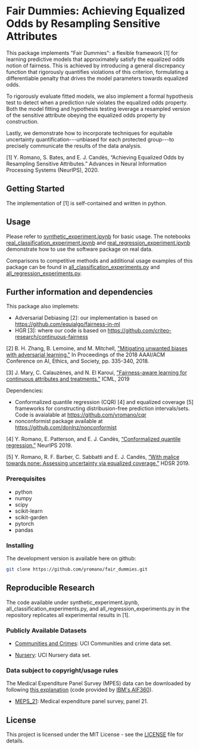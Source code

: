 # Fair Dummies: Achieving Equalized Odds by Resampling Sensitive Attributes

This package implements "Fair Dummies": a flexible framework [1] for learning predictive models that approximately satisfy the equalized odds notion of fairness. This is achieved by introducing a general discrepancy function that rigorously quantifies violations of this criterion, formulating a differentiable penalty that drives the model parameters towards equalized odds.

To rigorously evaluate fitted models, we also implement a formal hypothesis test to detect when a prediction rule violates the equalized odds property. Both the model fitting and hypothesis testing leverage a resampled version of the sensitive attribute obeying the equalized odds property by construction.

Lastly, we demonstrate how to incorporate techniques for equitable uncertainty quantification---unbiased for each protected group---to precisely communicate the results of the data analysis.

[1] Y. Romano, S. Bates, and E. J. Candès, “Achieving Equalized Odds by Resampling Sensitive Attributes.” Advances in Neural Information Processing Systems (NeurIPS), 2020.

## Getting Started

The implementation of [1] is self-contained and written in python.

## Usage

Please refer to [synthetic_experiment.ipynb](synthetic_experiment.ipynb) for basic usage. The notebooks [real_classification_experiment.ipynb](real_classification_experiment.ipynb) and [real_regression_experiment.ipynb](real_regression_experiment.ipynb) demonstrate how to use the software package on real data.

Comparisons to competitive methods and additional usage examples of this package can be found in [all_classification_experiments.py](all_classification_experiments.py) and [all_regression_experiments.py](all_regression_experiments.py).

## Further information and dependencies

This package also implemets:

* Adversarial Debiasing [2]: our implementation is based on https://github.com/equialgo/fairness-in-ml
* HGR [3]: where our code is based on https://github.com/criteo-research/continuous-fairness

[2] B. H. Zhang, B. Lemoine, and M. Mitchell, ["Mitigating unwanted biases with adversarial learning."](https://dl.acm.org/doi/abs/10.1145/3278721.3278779) In Proceedings of the 2018 AAAI/ACM Conference on AI, Ethics, and Society, pp. 335-340, 2018.

[3] J. Mary, C. Calauzènes, and N. El Karoui, ["Fairness-aware learning for continuous attributes and treatments."](http://proceedings.mlr.press/v97/mary19a/mary19a.pdf) ICML, 2019

Dependencies:

* Conformalized quantile regression (CQR) [4] and equalized coverage [5] frameworks for constructing distribusion-free prediction intervals/sets. Code is avaialable at https://github.com/yromano/cqr
* nonconformist package available at https://github.com/donlnz/nonconformist

[4] Y. Romano, E. Patterson, and E. J. Candès, [“Conformalized quantile regression.”](https://arxiv.org/abs/1905.03222) NeurIPS 2019.

[5] Y. Romano, R. F. Barber, C. Sabbatti and E. J. Candès, [“With malice towards none: Assessing uncertainty via equalized coverage.”](https://statweb.stanford.edu/~candes/papers/EqualizedCoverage.pdf) HDSR 2019.


### Prerequisites

* python
* numpy
* scipy
* scikit-learn
* scikit-garden
* pytorch
* pandas

### Installing

The development version is available here on github:
```bash
git clone https://github.com/yromano/fair_dummies.git
```

## Reproducible Research

The code available under synthetic_experiment.ipynb,  all_classification_experiments.py, and all_regression_experiments.py in the repository replicates all experimental results in [1].

### Publicly Available Datasets

* [Communities and Crimes](http://archive.ics.uci.edu/ml/datasets/communities+and+crime): UCI Communities   and   crime   data   set.

* [Nursery](https://archive.ics.uci.edu/ml/datasets/nursery): UCI Nursery data set.

### Data subject to copyright/usage rules

The Medical Expenditure Panel Survey (MPES) data can be downloaded by following [this explanation](https://github.com/yromano/cqr/blob/master/get_meps_data/README.md) (code provided by [IBM's AIF360](https://github.com/IBM/AIF360)).

* [MEPS_21](https://meps.ahrq.gov/mepsweb/data_stats/download_data_files_detail.jsp?cboPufNumber=HC-192): Medical expenditure panel survey,  panel 21.

## License

This project is licensed under the MIT License - see the [LICENSE](LICENSE) file for details.
